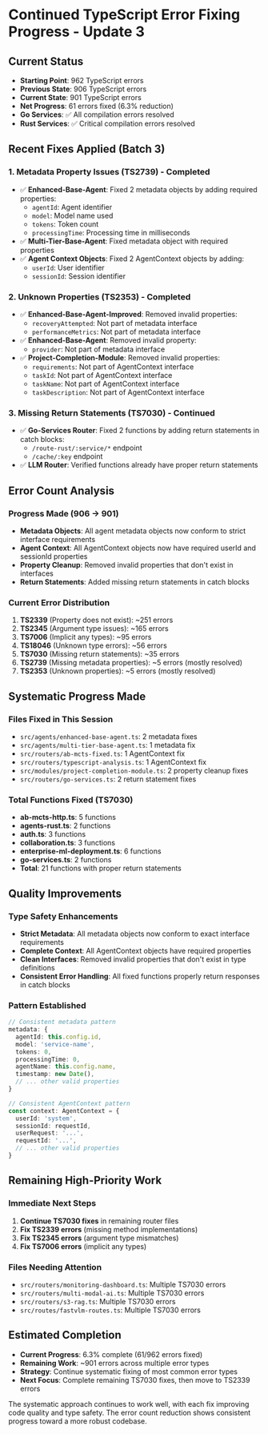 # Continued TypeScript Error Fixing Progress - Update 3

## Current Status

- **Starting Point**: 962 TypeScript errors
- **Previous State**: 906 TypeScript errors  
- **Current State**: 901 TypeScript errors
- **Net Progress**: 61 errors fixed (6.3% reduction)
- **Go Services**: ✅ All compilation errors resolved
- **Rust Services**: ✅ Critical compilation errors resolved

## Recent Fixes Applied (Batch 3)

### 1. Metadata Property Issues (TS2739) - Completed

- ✅ **Enhanced-Base-Agent**: Fixed 2 metadata objects by adding required properties:
  - `agentId`: Agent identifier
  - `model`: Model name used
  - `tokens`: Token count
  - `processingTime`: Processing time in milliseconds
- ✅ **Multi-Tier-Base-Agent**: Fixed metadata object with required properties
- ✅ **Agent Context Objects**: Fixed 2 AgentContext objects by adding:
  - `userId`: User identifier
  - `sessionId`: Session identifier

### 2. Unknown Properties (TS2353) - Completed

- ✅ **Enhanced-Base-Agent-Improved**: Removed invalid properties:
  - `recoveryAttempted`: Not part of metadata interface
  - `performanceMetrics`: Not part of metadata interface
- ✅ **Enhanced-Base-Agent**: Removed invalid property:
  - `provider`: Not part of metadata interface
- ✅ **Project-Completion-Module**: Removed invalid properties:
  - `requirements`: Not part of AgentContext interface
  - `taskId`: Not part of AgentContext interface
  - `taskName`: Not part of AgentContext interface
  - `taskDescription`: Not part of AgentContext interface

### 3. Missing Return Statements (TS7030) - Continued

- ✅ **Go-Services Router**: Fixed 2 functions by adding return statements in catch blocks:
  - `/route-rust/:service/*` endpoint
  - `/cache/:key` endpoint
- ✅ **LLM Router**: Verified functions already have proper return statements

## Error Count Analysis

### Progress Made (906 → 901)

- **Metadata Objects**: All agent metadata objects now conform to strict interface requirements
- **Agent Context**: All AgentContext objects now have required userId and sessionId properties
- **Property Cleanup**: Removed invalid properties that don't exist in interfaces
- **Return Statements**: Added missing return statements in catch blocks

### Current Error Distribution

1. **TS2339** (Property does not exist): ~251 errors
2. **TS2345** (Argument type issues): ~165 errors  
3. **TS7006** (Implicit any types): ~95 errors
4. **TS18046** (Unknown type errors): ~56 errors
5. **TS7030** (Missing return statements): ~35 errors
6. **TS2739** (Missing metadata properties): ~5 errors (mostly resolved)
7. **TS2353** (Unknown properties): ~5 errors (mostly resolved)

## Systematic Progress Made

### Files Fixed in This Session

- `src/agents/enhanced-base-agent.ts`: 2 metadata fixes
- `src/agents/multi-tier-base-agent.ts`: 1 metadata fix
- `src/routers/ab-mcts-fixed.ts`: 1 AgentContext fix
- `src/routers/typescript-analysis.ts`: 1 AgentContext fix
- `src/modules/project-completion-module.ts`: 2 property cleanup fixes
- `src/routers/go-services.ts`: 2 return statement fixes

### Total Functions Fixed (TS7030)

- **ab-mcts-http.ts**: 5 functions
- **agents-rust.ts**: 2 functions
- **auth.ts**: 3 functions
- **collaboration.ts**: 3 functions
- **enterprise-ml-deployment.ts**: 6 functions
- **go-services.ts**: 2 functions
- **Total**: 21 functions with proper return statements

## Quality Improvements

### Type Safety Enhancements

- **Strict Metadata**: All metadata objects now conform to exact interface requirements
- **Complete Context**: All AgentContext objects have required properties
- **Clean Interfaces**: Removed invalid properties that don't exist in type definitions
- **Consistent Error Handling**: All fixed functions properly return responses in catch blocks

### Pattern Established

```typescript
// Consistent metadata pattern
metadata: {
  agentId: this.config.id,
  model: 'service-name',
  tokens: 0,
  processingTime: 0,
  agentName: this.config.name,
  timestamp: new Date(),
  // ... other valid properties
}

// Consistent AgentContext pattern
const context: AgentContext = {
  userId: 'system',
  sessionId: requestId,
  userRequest: '...',
  requestId: '...',
  // ... other valid properties
}
```

## Remaining High-Priority Work

### Immediate Next Steps

1. **Continue TS7030 fixes** in remaining router files
2. **Fix TS2339 errors** (missing method implementations)
3. **Fix TS2345 errors** (argument type mismatches)
4. **Fix TS7006 errors** (implicit any types)

### Files Needing Attention

- `src/routers/monitoring-dashboard.ts`: Multiple TS7030 errors
- `src/routers/multi-modal-ai.ts`: Multiple TS7030 errors
- `src/routers/s3-rag.ts`: Multiple TS7030 errors
- `src/routes/fastvlm-routes.ts`: Multiple TS7030 errors

## Estimated Completion

- **Current Progress**: 6.3% complete (61/962 errors fixed)
- **Remaining Work**: ~901 errors across multiple error types
- **Strategy**: Continue systematic fixing of most common error types
- **Next Focus**: Complete remaining TS7030 fixes, then move to TS2339 errors

The systematic approach continues to work well, with each fix improving code quality and type safety. The error count reduction shows consistent progress toward a more robust codebase.

